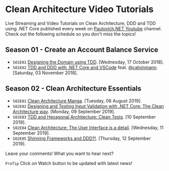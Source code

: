 # Clean Architecture Video Tutorials

Live Streaming and Video Tutorials on Clean Architecture, DDD and TDD using .NET Core published every week on [Paulovich.NET Youtube](https://www.youtube.com/channel/UCNa5mOYnmc4ipZjFNUY4q_Q) channel. Check out the following schedule so you don't miss the topics!

## Season 01 - Create an Account Balance Service

* `S01E01` [Designing the Domain using TDD](https://www.youtube.com/watch?v=HdHG05rau0A).
[Wednesday, 17 October 2018].
* `S01E02` [TDD and DDD with .NET Core and VSCode](https://youtu.be/ORe0r4bpfac) feat. [@calvinmann](https://github.com/calvinmann).
[Saturday, 03 November 2018].

## Season 02 - Clean Architecture Essentials

* `S02E01` [Clean Architecture Manga](https://www.youtube.com/watch?v=ivAkdJmSqLQ).
[Tuesday, 06 August 2019].
* `S02E02` [Designing and Testing Input Validation with .NET Core: The Clean Architecture way](https://www.youtube.com/watch?v=hyW4d5OcExw).
[Monday, 09 September 2019].
* `S02E03` [TDD and Hexagonal Architecture: Clean Tests](https://www.youtube.com/watch?v=j6_XPsqjrhE).
[10 September 2019].
* `S02E04` [Clean Architecture: The User Interface is a detail](https://www.youtube.com/watch?v=lWH_ZDu2zKQ).
[Wednesday, 11 September 2019].
* `S02E05` [Shinning Frameworks and DDD?!](https://www.youtube.com/watch?v=OmxBqmmhoHg).
[Thursday, 12 September 2019].

Leave your comments! What you want to hear next?

`ProTip` Click on Watch button to be updated with latest news!
